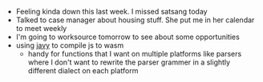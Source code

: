 *   Feeling kinda down this last week. I missed satsang today
*   Talked to case manager about housing stuff. She put me in her calendar to meet weekly
*   I'm going to worksource tomorrow to see about some opportunities
*   using [javy](https://github.com/bytecodealliance/javy) to compile js to wasm
    *   handy for functions that I want on multiple platforms like parsers where I don't want to rewrite the parser grammer in a slightly different dialect on each platform
